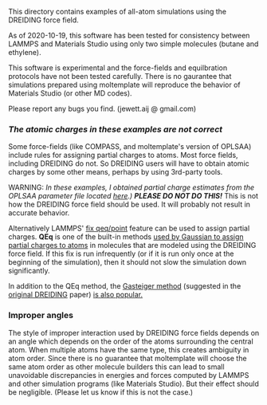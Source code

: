 This directory contains examples of all-atom simulations using the DREIDING force field.

As of 2020-10-19, this software has been tested for consistency between LAMMPS and Materials Studio using only two simple molecules (butane and ethylene).

This software is experimental and the force-fields and equilbration protocols have not been tested carefully.  There is no gaurantee that simulations prepared using moltemplate will reproduce the behavior of Materials Studio (or other MD codes).

Please report any bugs you find.
(jewett.aij @ gmail.com)

### *The atomic charges in these examples are not correct*

Some force-fields (like COMPASS, and moltemplate's version of OPLSAA) include rules for assigning partial charges to atoms.  Most force fields, including DREIDING do not.  So DREIDING users will have to obtain atomic charges by some other means, perhaps by using 3rd-party tools.

WARNING:
*In these examples, I obtained partial charge estimates from the OPLSAA parameter file located [here](http://dasher.wustl.edu/tinker/distribution/params/oplsaa.prm).)*
***PLEASE DO NOT DO THIS!***
This is not how the DREIDING force field should be used.  It will probably not result in accurate behavior.

Alternatively LAMMPS' [fix qeq/point](https://lammps.sandia.gov/doc/fix_qeq.html) feature can be used to assign partial charges.  **QEq** is one of the built-in methods [used by Gaussian to assign partial charges to atoms](https://gaussian.com/mm/) in molecules that are modeled using the DREIDING force field.
If this fix is run infrequently (or if it is run only once at the beginning of the simulation), then it should not slow the simulation down significantly.

In addition to the QEq method, the [Gasteiger method](https://doi.org/10.1016/0040-4020(80)80168-2)
(suggested in the [original DREIDING](https://doi.org/10.1021/j100389a010) paper)
[is also popular.](https://bioviacommunity.force.com/Communities_Topics?id=90638000000Gw1YAAS&name=Materials+Studio&tid=09a500000004QfAAAU#/feedtype=SINGLE_QUESTION_DETAIL)


### Improper angles

The style of improper interaction used by DREIDING force fields depends on an angle which depends on the order of the atoms surrounding the central atom.  When multiple atoms have the same type, this creates ambiguity in atom order.  Since there is no guarantee that moltemplate will choose the same atom order as other molecule builders this can lead to small unavoidable discrepancies in energies and forces computed by LAMMPS and other simulation programs (like Materials Studio).  But their effect should be negligible.  (Please let us know if this is not the case.)

